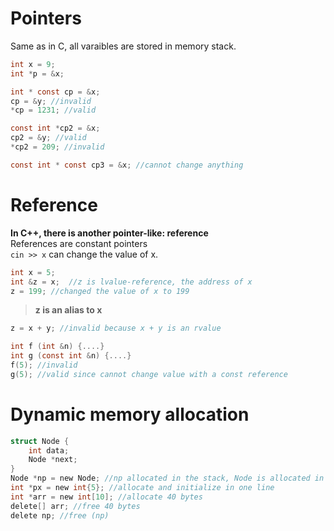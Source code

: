 # Pointers
Same as in C, all varaibles are stored in memory stack.  
```c
int x = 9;
int *p = &x;

int * const cp = &x;
cp = &y; //invalid
*cp = 1231; //valid

const int *cp2 = &x;
cp2 = &y; //valid
*cp2 = 209; //invalid

const int * const cp3 = &x; //cannot change anything
```
# Reference
**In C++, there is another pointer-like: reference**  
References are constant pointers  
`cin >> x` can change the value of x.
```c
int x = 5;
int &z = x;  //z is lvalue-reference, the address of x
z = 199; //changed the value of x to 199
```
>**z is an alias to x**
```c
z = x + y; //invalid because x + y is an rvalue
```
```c
int f (int &n) {....}
int g (const int &n) {....}
f(5); //invalid
g(5); //valid since cannot change value with a const reference
```

# Dynamic memory allocation 
```c
struct Node {
    int data;
    Node *next;
}
Node *np = new Node; //np allocated in the stack, Node is allocated in heap (NEED FREE)
int *px = new int{5}; //allocate and initialize in one line
int *arr = new int[10]; //allocate 40 bytes 
delete[] arr; //free 40 bytes
delete np; //free (np)
```